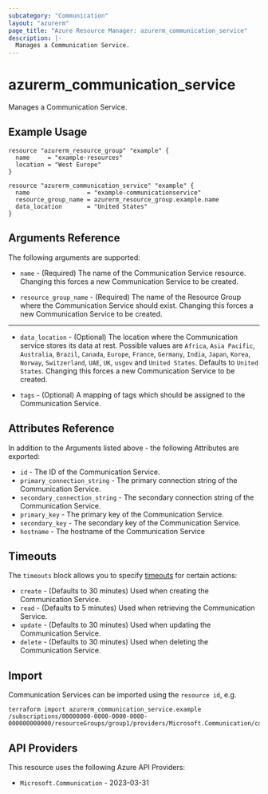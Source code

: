 ```yaml
---
subcategory: "Communication"
layout: "azurerm"
page_title: "Azure Resource Manager: azurerm_communication_service"
description: |-
  Manages a Communication Service.
---
```


# azurerm_communication_service

Manages a Communication Service.

## Example Usage

```hcl
resource "azurerm_resource_group" "example" {
  name     = "example-resources"
  location = "West Europe"
}

resource "azurerm_communication_service" "example" {
  name                = "example-communicationservice"
  resource_group_name = azurerm_resource_group.example.name
  data_location       = "United States"
}
```

## Arguments Reference

The following arguments are supported:

* `name` - (Required) The name of the Communication Service resource. Changing this forces a new Communication Service to be created.

* `resource_group_name` - (Required) The name of the Resource Group where the Communication Service should exist. Changing this forces a new Communication Service to be created.

---

* `data_location` - (Optional) The location where the Communication service stores its data at rest. Possible values are `Africa`, `Asia Pacific`, `Australia`, `Brazil`, `Canada`, `Europe`, `France`, `Germany`, `India`, `Japan`, `Korea`, `Norway`, `Switzerland`, `UAE`, `UK`, `usgov` and `United States`. Defaults to `United States`. Changing this forces a new Communication Service to be created.

* `tags` - (Optional) A mapping of tags which should be assigned to the Communication Service.

## Attributes Reference

In addition to the Arguments listed above - the following Attributes are exported:

* `id` - The ID of the Communication Service.
* `primary_connection_string` - The primary connection string of the Communication Service.
* `secondary_connection_string` - The secondary connection string of the Communication Service.
* `primary_key` - The primary key of the Communication Service.
* `secondary_key` - The secondary key of the Communication Service.
* `hostname` - The hostname of the Communication Service

## Timeouts

The `timeouts` block allows you to specify [timeouts](https://www.terraform.io/language/resources/syntax#operation-timeouts) for certain actions:

* `create` - (Defaults to 30 minutes) Used when creating the Communication Service.
* `read` - (Defaults to 5 minutes) Used when retrieving the Communication Service.
* `update` - (Defaults to 30 minutes) Used when updating the Communication Service.
* `delete` - (Defaults to 30 minutes) Used when deleting the Communication Service.

## Import

Communication Services can be imported using the `resource id`, e.g.

```shell
terraform import azurerm_communication_service.example /subscriptions/00000000-0000-0000-0000-000000000000/resourceGroups/group1/providers/Microsoft.Communication/communicationServices/communicationService1
```

## API Providers
<!-- This section is generated, changes will be overwritten -->
This resource uses the following Azure API Providers:

* `Microsoft.Communication` - 2023-03-31

